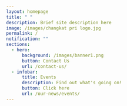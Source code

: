 ```yaml
---
layout: homepage
title: " "
description: Brief site description here
image: /images/changkat pri logo.jpg
permalink: /
notification: ""
sections:
  - hero:
      background: /images/banner1.png
      button: Contact Us
      url: /contact-us/
  - infobar:
      title: Events
      description: Find out what's going on!
      button: Click here
      url: /our-news/events/
---
```


